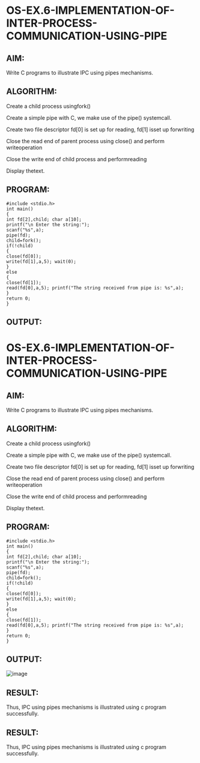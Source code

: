 # OS-EX.6-IMPLEMENTATION-OF-INTER-PROCESS-COMMUNICATION-USING-PIPE

## AIM:
Write C programs to illustrate IPC using pipes mechanisms.

## ALGORITHM:
Create a child process usingfork()

Create a simple pipe with C, we make use of the pipe() systemcall.

Create two file descriptor fd[0] is set up for reading, fd[1] isset up forwriting

Close the read end of parent process using close() and perform writeoperation

Close the write end of child process and performreading

Display thetext.

## PROGRAM:
```
#include <stdio.h>
int main()
{
int fd[2],child; char a[10];
printf("\n Enter the string:");
scanf("%s",a);
pipe(fd);
child=fork();
if(!child)
{
close(fd[0]);
write(fd[1],a,5); wait(0);
}
else
{
close(fd[1]);
read(fd[0],a,5); printf("The string received from pipe is: %s",a);
}
return 0;
}
```
## OUTPUT:
# OS-EX.6-IMPLEMENTATION-OF-INTER-PROCESS-COMMUNICATION-USING-PIPE

## AIM:
Write C programs to illustrate IPC using pipes mechanisms.

## ALGORITHM:
Create a child process usingfork()

Create a simple pipe with C, we make use of the pipe() systemcall.

Create two file descriptor fd[0] is set up for reading, fd[1] isset up forwriting

Close the read end of parent process using close() and perform writeoperation

Close the write end of child process and performreading

Display thetext.

## PROGRAM:
```
#include <stdio.h>
int main()
{
int fd[2],child; char a[10];
printf("\n Enter the string:");
scanf("%s",a);
pipe(fd);
child=fork();
if(!child)
{
close(fd[0]);
write(fd[1],a,5); wait(0);
}
else
{
close(fd[1]);
read(fd[0],a,5); printf("The string received from pipe is: %s",a);
}
return 0;
}
```
## OUTPUT:
![image](https://github.com/aldrinlijo04/OS-EX.6-IMPLEMENTATION-OF-INTER-PROCESS-COMMUNICATION-USING-PIPE/assets/118544279/a6470778-158d-4163-932c-25d8feeff998)

## RESULT:
Thus, IPC using pipes mechanisms is illustrated using c program successfully.
## RESULT:
Thus, IPC using pipes mechanisms is illustrated using c program successfully.
